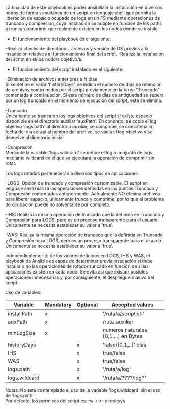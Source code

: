 La finalidad de este playbook es poder ansibilizar la instalación en diversos nodos de forma simultánea de un script en lenguaje shell que permita la liberación de espacio ocupado de logs en un FS mediante operaciones de truncado y compresión, cuya instalación se adapte en función de los paths a truncar/comprimir que realmente existen en los nodos donde se instale.


* El funcionamiento del playbook es el siguiente:

 -Realiza checks de directorios, archivos y versión de OS previos a la instalación relativos al funcionamiento final del script.
 -Realiza la instalación del script en el/los nodo/s objetivo/s.

* El funcionamiento del script instalado es el siguiente:

 -Eliminación de archivos anteriores a N dias   
Si se define el valor 'historyDays', se indica el número de dias de retencion de archivos comprimidos por el script previamente en la tarea "Truncado" comentada a continuación. Si este número de días de antiguedad se supera por un log truncado en el momento de ejecución del script, este se elimina.
 
 -Truncado  
Únicamente se truncarán los logs objetivos del script si existe espacio disponible en el directorio auxiliar 'auxPath'. En concreto, se copia el log objetivo 'logs.path' al directorio auxiliar, se comprime, se concatena la fecha del dia actual al nombre del archivo, se vacía el log objetivo y se devuelve al directorio inicial. 
  
 -Compresión  
Mediante la variable 'logs.wildcard' se define el log o conjunto de logs mediante wildcard en el que se ejecutará la operación de comprimir sin rotar.
 
Los logs rotados pertenecerán a diversos tipos de aplicaciones:

 -LOGS: Opción de truncado y compresión customizable. El script en lenguaje shell realiza las operaciones definidas en los puntos Truncado y Compresión comentados anteriormente. Actualmente NO elimina archivos para liberar espacio, únicamente trunca y comprime, por lo que el problema de ocupación puede no solventarse por completo.
 
 -IHS: Realiza la misma operación de truncado que la definida en Truncado y Compresión para LOGS, pero es un proceso transparente para el usuario. Únicamente se necesita establecer su valor a 'true'.
 
 -WAS: Realiza la misma operación de truncado que la definida en Truncado y Compresión para LOGS, pero es un proceso transparente para el usuario. Únicamente se necesita establecer su valor a 'true'.

Independientemente de los valores definidos en LOGS, IHS y WAS, el playbook de Ansible es capaz de determinar previa instalación si debe instalar o no las operaciones de rotado/truncado en función de si las aplicaciones existen en cada nodo. Se evita así que existan posibles operaciones innecesarias y, por consiguiente, el despliegue masivo del script.

Uso de variables:

| Variable | Mandatory | Optional | Accepted values |
| ------ | ------ | ------ | ------ |
| installPath | x |  | '/ruta/a/script.sh' |
| auxPath | x |  |  /ruta_auxiliar| 
| minLogSize |x| | numeros naturales [0,1,...] en Bytes |
| historyDays ||x| 'false/[0,1,..]' días |
| IHS | |x| true/false |
| WAS | |x| true/false |
| logs.path | |x| '/ruta/a/log' |
| logs.wildcard| |x| '/ruta/a/????/log*' |

Notas:
No está contemplado el uso de la variable 'logs.wildcard' sin el uso de 'logs.path'  
Por defecto, los permisos del script es:   rw-r-xr-x root:sys 

